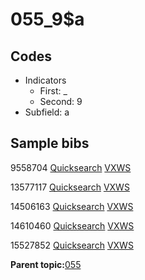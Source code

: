 # 055\_9$a

## Codes

-   Indicators
    -   First: \_
    -   Second: 9
-   Subfield: a

## Sample bibs

9558704 [Quicksearch](https://search.library.yale.edu/catalog/9558704) [VXWS](http://prodorbis.library.yale.edu:7014/vxws/GetHoldingsService?bibId=9558704)

13577117 [Quicksearch](https://search.library.yale.edu/catalog/13577117) [VXWS](http://prodorbis.library.yale.edu:7014/vxws/GetHoldingsService?bibId=13577117)

14506163 [Quicksearch](https://search.library.yale.edu/catalog/14506163) [VXWS](http://prodorbis.library.yale.edu:7014/vxws/GetHoldingsService?bibId=14506163)

14610460 [Quicksearch](https://search.library.yale.edu/catalog/14610460) [VXWS](http://prodorbis.library.yale.edu:7014/vxws/GetHoldingsService?bibId=14610460)

15527852 [Quicksearch](https://search.library.yale.edu/catalog/15527852) [VXWS](http://prodorbis.library.yale.edu:7014/vxws/GetHoldingsService?bibId=15527852)

**Parent topic:**[055](../../tags/055/055.md)


